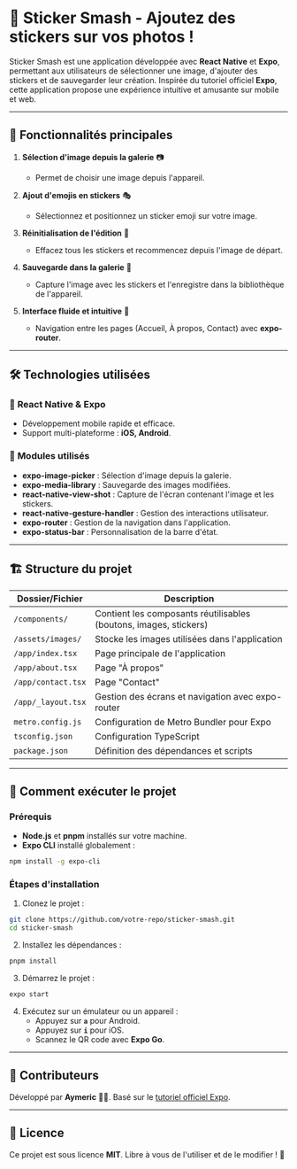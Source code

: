 # 📸 Sticker Smash - Ajoutez des stickers sur vos photos !

Sticker Smash est une application développée avec **React Native** et **Expo**, permettant aux utilisateurs de sélectionner une image, d'ajouter des stickers et de sauvegarder leur création. Inspirée du tutoriel officiel **Expo**, cette application propose une expérience intuitive et amusante sur mobile et web.

---

## 🚀 **Fonctionnalités principales**

1. **Sélection d'image depuis la galerie** 📷
    - Permet de choisir une image depuis l'appareil.

2. **Ajout d'emojis en stickers** 🎭
    - Sélectionnez et positionnez un sticker emoji sur votre image.

3. **Réinitialisation de l'édition** 🔄
    - Effacez tous les stickers et recommencez depuis l'image de départ.

4. **Sauvegarde dans la galerie** 💾
    - Capture l'image avec les stickers et l'enregistre dans la bibliothèque de l'appareil.

5. **Interface fluide et intuitive** 🎨
    - Navigation entre les pages (Accueil, À propos, Contact) avec **expo-router**.

---

## 🛠️ **Technologies utilisées**

### 📱 **React Native & Expo**
- Développement mobile rapide et efficace.
- Support multi-plateforme : **iOS, Android**.

### 📸 **Modules utilisés**
- **expo-image-picker** : Sélection d'image depuis la galerie.
- **expo-media-library** : Sauvegarde des images modifiées.
- **react-native-view-shot** : Capture de l'écran contenant l'image et les stickers.
- **react-native-gesture-handler** : Gestion des interactions utilisateur.
- **expo-router** : Gestion de la navigation dans l'application.
- **expo-status-bar** : Personnalisation de la barre d'état.

---

## 🏗️ **Structure du projet**

| **Dossier/Fichier**       | **Description**                                         |
|--------------------------|---------------------------------------------------------|
| `/components/`           | Contient les composants réutilisables (boutons, images, stickers) |
| `/assets/images/`        | Stocke les images utilisées dans l'application         |
| `/app/index.tsx`         | Page principale de l'application                        |
| `/app/about.tsx`         | Page "À propos"                                         |
| `/app/contact.tsx`       | Page "Contact"                                         |
| `/app/_layout.tsx`       | Gestion des écrans et navigation avec expo-router     |
| `metro.config.js`        | Configuration de Metro Bundler pour Expo               |
| `tsconfig.json`          | Configuration TypeScript                               |
| `package.json`           | Définition des dépendances et scripts                 |

---

## 🚀 **Comment exécuter le projet**

### Prérequis
- **Node.js** et **pnpm** installés sur votre machine.
- **Expo CLI** installé globalement :

```sh
npm install -g expo-cli
```

### Étapes d'installation

1. Clonez le projet :

```sh
git clone https://github.com/votre-repo/sticker-smash.git
cd sticker-smash
```

2. Installez les dépendances :

```sh
pnpm install
```

3. Démarrez le projet :

```sh
expo start
```

4. Exécutez sur un émulateur ou un appareil :
    - Appuyez sur **`a`** pour Android.
    - Appuyez sur **`i`** pour iOS.
    - Scannez le QR code avec **Expo Go**.



---

## 📌 **Contributeurs**

Développé par **Aymeric** 👨‍💻. Basé sur le [tutoriel officiel Expo](https://docs.expo.dev/tutorial/introduction/).

---

## 📜 **Licence**

Ce projet est sous licence **MIT**. Libre à vous de l'utiliser et de le modifier ! 🚀

